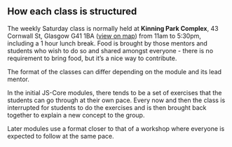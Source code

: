 How each class is structured
---

The weekly Saturday class is normally held at **Kinning Park Complex**, 43 Cornwall St, Glasgow G41 1BA ([view on map](https://goo.gl/maps/YUoyXMVyJNA2)) from 11am to 5:30pm, including a 1 hour lunch break. Food is brought by those mentors and students who wish to do so and shared amongst everyone - there is no requirement to bring food, but it’s a nice way to contribute.

The format of the classes can differ depending on the module and its lead mentor.

In the initial JS-Core modules, there tends to be a set of exercises that the students can go through at their own pace. Every now and then the class is interrupted for students to do the exercises and is then brought back together to explain a new concept to the group.

Later modules use a format closer to that of a workshop where everyone is expected to follow at the same pace.
